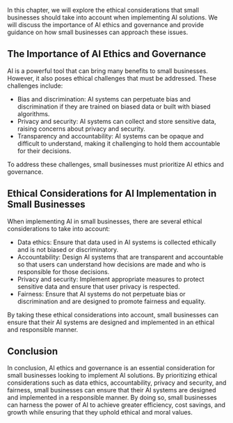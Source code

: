 

In this chapter, we will explore the ethical considerations that small businesses should take into account when implementing AI solutions. We will discuss the importance of AI ethics and governance and provide guidance on how small businesses can approach these issues.

The Importance of AI Ethics and Governance
------------------------------------------

AI is a powerful tool that can bring many benefits to small businesses. However, it also poses ethical challenges that must be addressed. These challenges include:

* Bias and discrimination: AI systems can perpetuate bias and discrimination if they are trained on biased data or built with biased algorithms.
* Privacy and security: AI systems can collect and store sensitive data, raising concerns about privacy and security.
* Transparency and accountability: AI systems can be opaque and difficult to understand, making it challenging to hold them accountable for their decisions.

To address these challenges, small businesses must prioritize AI ethics and governance.

Ethical Considerations for AI Implementation in Small Businesses
----------------------------------------------------------------

When implementing AI in small businesses, there are several ethical considerations to take into account:

* Data ethics: Ensure that data used in AI systems is collected ethically and is not biased or discriminatory.
* Accountability: Design AI systems that are transparent and accountable so that users can understand how decisions are made and who is responsible for those decisions.
* Privacy and security: Implement appropriate measures to protect sensitive data and ensure that user privacy is respected.
* Fairness: Ensure that AI systems do not perpetuate bias or discrimination and are designed to promote fairness and equality.

By taking these ethical considerations into account, small businesses can ensure that their AI systems are designed and implemented in an ethical and responsible manner.

Conclusion
----------

In conclusion, AI ethics and governance is an essential consideration for small businesses looking to implement AI solutions. By prioritizing ethical considerations such as data ethics, accountability, privacy and security, and fairness, small businesses can ensure that their AI systems are designed and implemented in a responsible manner. By doing so, small businesses can harness the power of AI to achieve greater efficiency, cost savings, and growth while ensuring that they uphold ethical and moral values.
